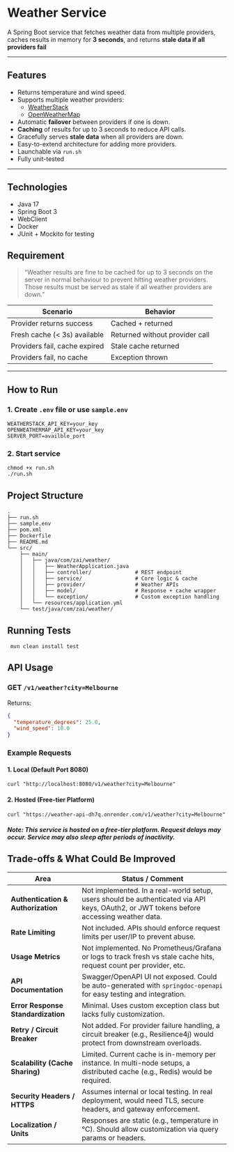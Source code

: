 # Weather Service

A Spring Boot service that fetches weather data from multiple providers, caches results in memory for **3 seconds**, and returns **stale data if all providers fail**

---

## Features

- Returns temperature and wind speed.
- Supports multiple weather providers:
    - [WeatherStack](https://weatherstack.com/)
    - [OpenWeatherMap](https://openweathermap.org/)
- Automatic **failover** between providers if one is down.
- **Caching** of results for up to 3 seconds to reduce API calls.
- Gracefully serves **stale data** when all providers are down.
- Easy-to-extend architecture for adding more providers.
- Launchable via `run.sh`
- Fully unit-tested

---

## Technologies

- Java 17
- Spring Boot 3
- WebClient
- Docker
- JUnit + Mockito for testing

## Requirement 
> “Weather results are fine to be cached for up to 3 seconds on the server in normal behaviour to prevent hitting weather providers. Those results must be served as stale if all weather providers are down.”

| Scenario                         | Behavior                   |
|----------------------------------|----------------------------|
| Provider returns success         | Cached + returned          |
| Fresh cache (< 3s) available     | Returned without provider call |
| Providers fail, cache expired    | Stale cache returned       |
| Providers fail, no cache         | Exception thrown           |
---

## How to Run

### 1. Create `.env` file or use `sample.env`

```env
WEATHERSTACK_API_KEY=your_key
OPENWEATHERMAP_API_KEY=your_key
SERVER_PORT=availble_port
```
### 2. Start service
```
chmod +x run.sh
./run.sh
```

## Project Structure
```
.
├── run.sh
├── sample.env
├── pom.xml
├── Dockerfile
├── README.md
└── src/
    ├── main/
    │   ├── java/com/zai/weather/
    │   │   ├── WeatherApplication.java
    │   │   ├── controller/              # REST endpoint
    │   │   ├── service/                 # Core logic & cache
    │   │   ├── provider/                # Weather APIs
    │   │   ├── model/                   # Response + cache wrapper
    │   │   └── exception/               # Custom exception handling
    │   └── resources/application.yml
    └── test/java/com/zai/weather/
```

## Running Tests
``` mvn clean install test```

## API Usage

### GET `/v1/weather?city=Melbourne`

Returns:

```json
{
  "temperature_degrees": 25.0,
  "wind_speed": 10.0
}
```

### Example Requests

#### 1. Local (Default Port 8080)

```
curl "http://localhost:8080/v1/weather?city=Melbourne"
```

#### 2. Hosted (Free-tier Platform)
```
curl "https://weather-api-dh7q.onrender.com/v1/weather?city=Melbourne"
```

##### Note: This service is hosted on a free-tier platform. Request delays may occur. Service may also sleep after periods of inactivity.


##  Trade-offs & What Could Be Improved
| Area                    | Status / Comment                                                                                                                                       |
|-------------------------|--------------------------------------------------------------------------------------------------------------------------------------------------------|
| **Authentication & Authorization** | Not implemented. In a real-world setup, users should be authenticated via API keys, OAuth2, or JWT tokens before accessing weather data.               |
| **Rate Limiting**  | Not included. APIs should enforce request limits per user/IP to prevent abuse. |
| **Usage Metrics**  | Not implemented. No Prometheus/Grafana or logs to track fresh vs stale cache hits, request count per provider, etc. |
| **API Documentation**       | Swagger/OpenAPI UI not exposed. Could be auto-generated with `springdoc-openapi` for easy testing and integration.                                     |
| **Error Response Standardization** | Minimal. Uses custom exception class but lacks fully customization.                                                                                    |
| **Retry / Circuit Breaker**  | Not added. For provider failure handling, a circuit breaker (e.g., Resilience4j) would protect from downstream overloads.                              |
| **Scalability (Cache Sharing)** | Limited. Current cache is in-memory per instance. In multi-node setups, a distributed cache (e.g., Redis) would be required.                           |
| **Security Headers / HTTPS** | Assumes internal or local testing. In real deployment, would need TLS, secure headers, and gateway enforcement.                                        |
| **Localization / Units**     | Responses are static (e.g., temperature in °C). Should allow customization via query params or headers.                                                |